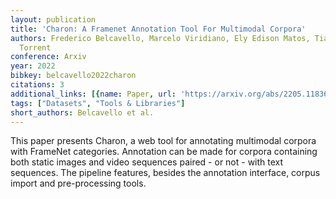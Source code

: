 ```yaml
---
layout: publication
title: 'Charon: A Framenet Annotation Tool For Multimodal Corpora'
authors: Frederico Belcavello, Marcelo Viridiano, Ely Edison Matos, Tiago Timponi
  Torrent
conference: Arxiv
year: 2022
bibkey: belcavello2022charon
citations: 3
additional_links: [{name: Paper, url: 'https://arxiv.org/abs/2205.11836'}]
tags: ["Datasets", "Tools & Libraries"]
short_authors: Belcavello et al.
---
```

This paper presents Charon, a web tool for annotating multimodal corpora with
FrameNet categories. Annotation can be made for corpora containing both static
images and video sequences paired - or not - with text sequences. The pipeline
features, besides the annotation interface, corpus import and pre-processing
tools.
